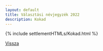 ```yaml
---
layout: default
title: Választási névjegyzék 2022
description: Kokad
---
```


{% include settlementHTMLs/Kokad.html %}

[Vissza](./)